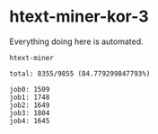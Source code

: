 # htext-miner-kor-3

Everything doing here is automated.

```
htext-miner

total: 8355/9855 (84.779299847793%)

job0: 1509
job1: 1748
job2: 1649
job3: 1804
job4: 1645
```
